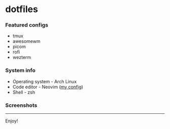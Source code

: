 # dotfiles
### Featured configs 
* tmux
* awesomewm
* picom
* rofi
* wezterm
### System info
* Operating system - Arch Linux
* Code editor - Neovim ([my config](https://github.com/assense/nvim-config))
* Shell - zsh
### Screenshots
---
Enjoy!

